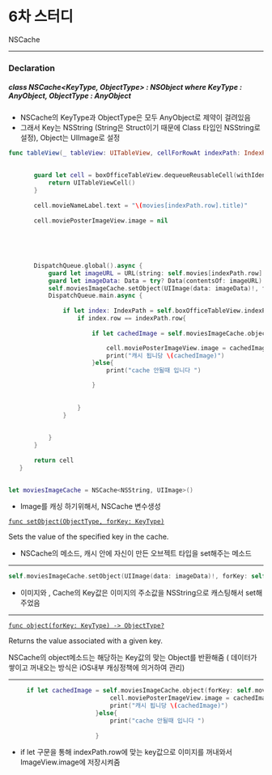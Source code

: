 # 6차 스터디
NSCache
***

### Declaration
##### class NSCache<KeyType, ObjectType> : NSObject where KeyType : AnyObject, ObjectType : AnyObject

* NSCache의 KeyType과 ObjectType은 모두 AnyObject로 제약이 걸려있음
* 그래서 Key는 NSString (String은 Struct이기 때문에 Class 타입인 NSString로 설정), Object는 UIImage로 설정



```swift
func tableView(_ tableView: UITableView, cellForRowAt indexPath: IndexPath) -> UITableViewCell {
       
       
       guard let cell = boxOfficeTableView.dequeueReusableCell(withIdentifier: "BoxCell", for: indexPath) as? BoxOfficeTableViewCell else{
           return UITableViewCell()
       }
       
       cell.movieNameLabel.text = "\(movies[indexPath.row].title)"
       
       cell.moviePosterImageView.image = nil
       
   
  
       
       
       DispatchQueue.global().async {
           guard let imageURL = URL(string: self.movies[indexPath.row].thumb) else { return  }
           guard let imageData: Data = try? Data(contentsOf: imageURL) else { return  }
           self.moviesImageCache.setObject(UIImage(data: imageData)!, forKey: self.movies[indexPath.row].thumb as NSString)
           DispatchQueue.main.async {
               
               if let index: IndexPath = self.boxOfficeTableView.indexPath(for: cell){
                   if index.row == indexPath.row{
                   
                       if let cachedImage = self.moviesImageCache.object(forKey: self.movies[indexPath.row].thumb as NSString){

                           cell.moviePosterImageView.image = cachedImage
                           print("캐시 됩니당 \(cachedImage)")
                       }else{
                           print("cache 안될때 입니다 ")

                       }
                       
                       
                   }
               }
               
               
           }
       }
       
       return cell
   }
   
```

```swift
let moviesImageCache = NSCache<NSString, UIImage>()
```
- Image를 캐싱 하기위해서, NSCache 변수생성

[`func setObject(ObjectType, forKey: KeyType)`](https://developer.apple.com/documentation/foundation/nscache/1408223-setobject)

Sets the value of the specified key in the cache.

- NSCache의 메소드, 캐시 안에 자신이 만든 오브젝트 타입을 set해주는 메소드

***



```swift
self.moviesImageCache.setObject(UIImage(data: imageData)!, forKey: self.movies[indexPath.row].thumb as NSString)
```
- 이미지와 , Cache의 Key값은 이미지의 주소값을 NSString으로 캐스팅해서 set해주었음

***

[`func object(forKey: KeyType) -> ObjectType?`](https://developer.apple.com/documentation/foundation/nscache/1415458-object)

Returns the value associated with a given key.

NSCache의 object메소드는 해당하는 Key값의 맞는 Object를 반환해줌 ( 데이터가 쌓이고 꺼내오는 방식은 iOS내부 캐싱정책에 의거하여 관리)

***



```swift
     if let cachedImage = self.moviesImageCache.object(forKey: self.movies[indexPath.row].thumb as NSString){
                            cell.moviePosterImageView.image = cachedImage
                            print("캐시 됩니당 \(cachedImage)")
                        }else{
                            print("cache 안될때 입니다 ")
                            
                        }
```



* if let 구문을 통해 indexPath.row에 맞는 key값으로 이미지를 꺼내와서 ImageView.image에 저장시켜줌
